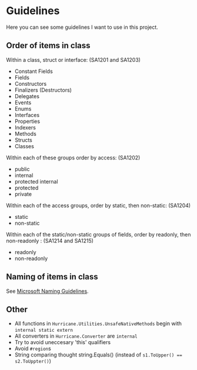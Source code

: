 Guidelines
==============
Here you can see some guidelines I want to use in this project.

Order of items in class
--------------
Within a class, struct or interface: (SA1201 and SA1203)

- Constant Fields
- Fields
- Constructors
- Finalizers (Destructors)
- Delegates
- Events
- Enums
- Interfaces
- Properties
- Indexers
- Methods
- Structs
- Classes

Within each of these groups order by access: (SA1202)

- public
- internal
- protected internal
- protected
- private

Within each of the access groups, order by static, then non-static: (SA1204)

- static
- non-static

Within each of the static/non-static groups of fields, order by readonly, then non-readonly : (SA1214 and SA1215)

- readonly
- non-readonly

Naming of items in class
--------------
See [Microsoft Naming Guidelines](https://msdn.microsoft.com/en-us/library/xzf533w0(v=vs.71).aspx).

Other
--------------
- All functions in `Hurricane.Utilities.UnsafeNativeMethods` begin with `internal static extern`
- All converters in `Hurricane.Converter` are `internal`
- Try to avoid uneccesary 'this' qualifiers
- Avoid `#region`s
- String comparing thought string.Equals() (instead of `s1.ToUpper() == s2.ToUppter()`)